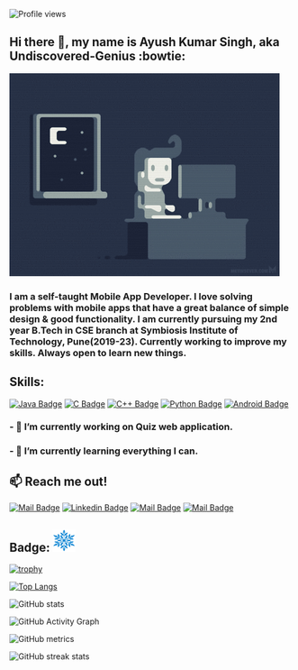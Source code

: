 ![Profile views](https://gpvc.arturio.dev/undiscovered-genius)  

## Hi there 👋, my name is Ayush Kumar Singh, aka Undiscovered-Genius :bowtie:
<img src='res\night.gif' class="center">

### I am a self-taught Mobile App Developer. I love solving problems with mobile apps that have a great balance of simple design & good functionality. I am currently pursuing my 2nd year B.Tech in CSE branch at Symbiosis Institute of Technology, Pune(2019-23). Currently working to improve my skills. Always open to learn new things.

## Skills: 
[![Java Badge](https://img.shields.io/badge/-Java-61DBFB?style=for-the-badge&labelColor=black&logo=java&logoColor=61DBFB)](#)    [![C Badge](https://img.shields.io/badge/-C-F0DB4F?style=for-the-badge&labelColor=black&logo=c&logoColor=F0DB4F)](#)    [![C++ Badge](https://img.shields.io/badge/-C++-e535ab?style=for-the-badge&labelColor=black&logo=c%2B%2B&logoColor=e535ab)](#)    [![Python Badge](https://img.shields.io/badge/-Python-007acc?style=for-the-badge&labelColor=black&logo=python&logoColor=007acc)](#)    [![Android Badge](https://img.shields.io/badge/-Android-3C873A?style=for-the-badge&labelColor=black&logo=android&logoColor=3C873A)](#)
<br>

### - 🔭 I’m currently working on Quiz web application. 
### - 🌱 I’m currently learning everything I can. 


## :mailbox: Reach me out!

[![Mail Badge](https://img.shields.io/badge/-undiscovered_genius-darkgreen?style=flat&labelColor=darkgreen&logo=github&logoColor=white)](https://github.com/undiscovered-genius)  [![Linkedin Badge](https://img.shields.io/badge/-Ayush-0e76a8?style=flat&labelColor=0e76a8&logo=linkedin&logoColor=white)](https://www.linkedin.com/in/-ayush-kumar-singh/) [![Mail Badge](https://img.shields.io/badge/-@undiscovered__genius_-e84393?style=flat&labelColor=e84393&logo=instagram&logoColor=white)](https://www.instagram.com/undiscovered__genius_/) [![Mail Badge](https://img.shields.io/badge/-ayushksingh7-c0392b?style=flat&labelColor=c0392b&logo=gmail&logoColor=white)](mailto:ayushksingh7@gmail.com)
<br>

## Badge: <a href='https://archiveprogram.github.com/'><img src='https://raw.githubusercontent.com/acervenky/animated-github-badges/master/assets/acbadge.gif' width='40' height='40'></a> 

[![trophy](https://github-profile-trophy.vercel.app/?username=undiscovered-genius)](https://github.com/ryo-ma/github-profile-trophy)

[![Top Langs](https://github-readme-stats.vercel.app/api/top-langs/?username=undiscovered-genius&theme=blue-green)](https://github.com/anuraghazra/github-readme-stats)

![GitHub stats](https://github-readme-stats.vercel.app/api?username=undiscovered-genius&show_icons=true&theme=blue-green)  

![GitHub Activity Graph](https://activity-graph.herokuapp.com/graph?username=undiscovered-genius)  

![GitHub metrics](https://metrics.lecoq.io/undiscovered-genius)  

![GitHub streak stats](https://github-readme-streak-stats.herokuapp.com/?user=undiscovered-genius&theme=blue-green)  


